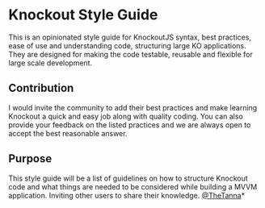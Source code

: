 # Knockout Style Guide
This is an opinionated style guide for KnockoutJS syntax, best practices, ease of use and understanding code, structuring large KO applications. They are designed for making the code testable, reusable and flexible for large scale development. 

## Contribution
I would invite the community to add their best practices and make learning Knockout a quick and easy job along with quality coding. You can also provide your feedback on the listed practices and we are always open to accept the best reasonable answer.

## Purpose
This style guide will be a list of guidelines on how to structure Knockout code and what things are needed to be considered while building a MVVM application. Inviting other users to share their knowledge. [@TheTanna](//twitter.com/TheTanna)*